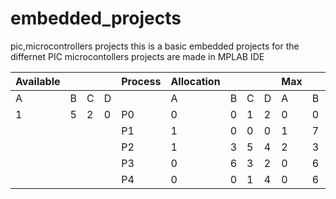 # embedded_projects
pic,microcontrollers projects
this is a basic embedded projects for the differnet PIC microcontollers
projects are made in MPLAB IDE


| Available  |||| Process   | Allocation    ||||     Max      ||||
|---|---|---|---|-----------|-----|---|---|----|---|---|---|-----|
| A | B | C | D |           |   A | B | C | D  | A | B | C | D   |
| 1 | 5 | 2 | 0 | P0        |   0 | 0 | 1 | 2  | 0 | 0 | 1 | 2   |
|            |||| P1        |   1 | 0 | 0 | 0  | 1 | 7 | 5 | 0   |
|            |||| P2        |   1 | 3 | 5 | 4  | 2 | 3 | 5 | 6   |
|            |||| P3        |   0 | 6 | 3 | 2  | 0 | 6 | 5 | 2   |
|            |||| P4        |   0 | 0 | 1 | 4  | 0 | 6 | 5 | 6   |
